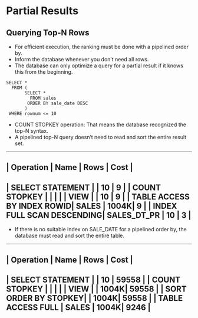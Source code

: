 # Partial Results
## Querying Top-N Rows

* For efficient execution, the ranking must be done with a pipelined order by.
* Inform the database whenever you don’t need all rows.
* The database can only optimize a query for a partial result if it knows this from the beginning.
```
SELECT *
  FROM (
       SELECT *
         FROM sales
        ORDER BY sale_date DESC
       )
 WHERE rownum <= 10
```

* COUNT STOPKEY operation: That means the database recognized the top-N syntax.
* A pipelined top-N query doesn’t need to read and sort the entire result set.

-------------------------------------------------------------
| Operation                     | Name        | Rows | Cost |
-------------------------------------------------------------
| SELECT STATEMENT              |             |   10 |    9 |
|  COUNT STOPKEY                |             |      |      |
|   VIEW                        |             |   10 |    9 |
|    TABLE ACCESS BY INDEX ROWID| SALES       | 1004K|    9 |
|     INDEX FULL SCAN DESCENDING| SALES_DT_PR |   10 |    3 |
-------------------------------------------------------------

* If there is no suitable index on SALE_DATE for a pipelined order by, the database must read and sort the entire table. 
--------------------------------------------------
| Operation               | Name  | Rows |  Cost |
--------------------------------------------------
| SELECT STATEMENT        |       |   10 | 59558 |
|  COUNT STOPKEY          |       |      |       |
|   VIEW                  |       | 1004K| 59558 |
|    SORT ORDER BY STOPKEY|       | 1004K| 59558 |
|     TABLE ACCESS FULL   | SALES | 1004K|  9246 |
--------------------------------------------------
